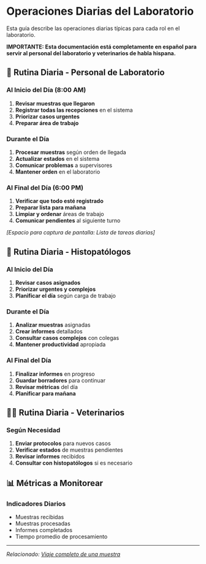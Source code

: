 # Operaciones Diarias del Laboratorio

Esta guía describe las operaciones diarias típicas para cada rol en el laboratorio.

**IMPORTANTE: Esta documentación está completamente en español para servir al personal del laboratorio y veterinarios de habla hispana.**

## 🌅 Rutina Diaria - Personal de Laboratorio

### Al Inicio del Día (8:00 AM)
1. **Revisar muestras que llegaron**
2. **Registrar todas las recepciones** en el sistema
3. **Priorizar casos urgentes**
4. **Preparar área de trabajo**

### Durante el Día
1. **Procesar muestras** según orden de llegada
2. **Actualizar estados** en el sistema
3. **Comunicar problemas** a supervisores
4. **Mantener orden** en el laboratorio

### Al Final del Día (6:00 PM)
1. **Verificar que todo esté registrado**
2. **Preparar lista para mañana**
3. **Limpiar y ordenar** áreas de trabajo
4. **Comunicar pendientes** al siguiente turno

_[Espacio para captura de pantalla: Lista de tareas diarias]_

## 🔬 Rutina Diaria - Histopatólogos

### Al Inicio del Día
1. **Revisar casos asignados**
2. **Priorizar urgentes y complejos**
3. **Planificar el día** según carga de trabajo

### Durante el Día
1. **Analizar muestras** asignadas
2. **Crear informes** detallados
3. **Consultar casos complejos** con colegas
4. **Mantener productividad** apropiada

### Al Final del Día
1. **Finalizar informes** en progreso
2. **Guardar borradores** para continuar
3. **Revisar métricas** del día
4. **Planificar para mañana**

## 👨‍⚕️ Rutina Diaria - Veterinarios

### Según Necesidad
1. **Enviar protocolos** para nuevos casos
2. **Verificar estados** de muestras pendientes
3. **Revisar informes** recibidos
4. **Consultar con histopatólogos** si es necesario

## 📊 Métricas a Monitorear

### Indicadores Diarios
- Muestras recibidas
- Muestras procesadas
- Informes completados
- Tiempo promedio de procesamiento

---

*Relacionado: [Viaje completo de una muestra](complete-sample-journey.md)*
